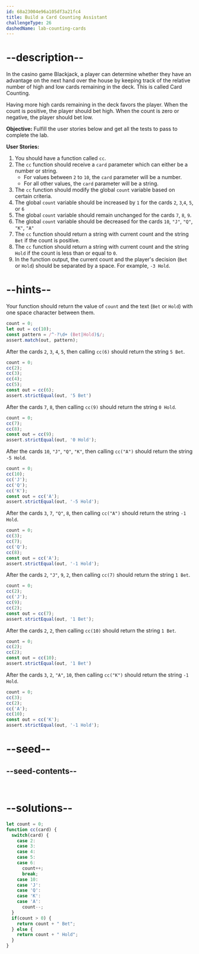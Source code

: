 ```yaml
---
id: 68a23004e96a105df3a21fc4
title: Build a Card Counting Assistant
challengeType: 26
dashedName: lab-counting-cards
---
```


# --description--

In the casino game Blackjack, a player can determine whether they have an advantage on the next hand over the house by keeping track of the relative number of high and low cards remaining in the deck. This is called Card Counting.

Having more high cards remaining in the deck favors the player. When the count is positive, the player should bet high. When the count is zero or negative, the player should bet low.

**Objective:** Fulfill the user stories below and get all the tests to pass to complete the lab.

**User Stories:**

1. You should have a function called `cc`.
1. The `cc` function should receive a `card` parameter which can either be a number or string.
    - For values between `2` to `10`, the `card` parameter will be a number.
    - For all other values, the `card` parameter will be a string.
1. The `cc` function should modify the global `count` variable based on certain criteria.
1. The global `count` variable should be increased by `1` for the cards `2`, `3`,`4`, `5`, or `6`
1. The global `count` variable should remain unchanged for the cards `7`, `8`, `9`.
1. The global `count` variable should be decreased for the cards `10`, `"J"`, `"Q"`, `"K"`, `"A"`
1. The `cc` function should return a string with current count and the string `Bet` if the count is positive.
1. The `cc` function should return a string with current count and the string `Hold` if the count is less than or equal to `0`.
1. In the function output, the current count and the player's decision (`Bet` or `Hold`) should be separated by a space. For example, `-3 Hold`.

# --hints--

Your function should return the value of `count` and the text (`Bet` or `Hold`) with one space character between them.

```js
count = 0;
let out = cc(10);
const pattern = /^-?\d+ (Bet|Hold)$/;
assert.match(out, pattern);
```

After the cards `2`, `3`, `4`, `5`, then calling `cc(6)` should return the string `5 Bet`.

```js
count = 0;
cc(2);
cc(3);
cc(4);
cc(5);
const out = cc(6);
assert.strictEqual(out, '5 Bet')
```

After the cards `7`, `8`, then calling `cc(9)` should return the string `0 Hold`.

```js
count = 0;
cc(7);
cc(8);
const out = cc(9);
assert.strictEqual(out, '0 Hold');
```

After the cards `10`, `"J"`, `"Q"`, `"K"`, then calling `cc("A")` should return the string `-5 Hold`.

```js
count = 0;
cc(10);
cc('J');
cc('Q');
cc('K');
const out = cc('A');
assert.strictEqual(out, '-5 Hold');
```

After the cards `3`, `7`, `"Q"`, `8`, then calling `cc("A")` should return the string `-1 Hold`.

```js
count = 0;
cc(3);
cc(7);
cc('Q');
cc(8);
const out = cc('A');
assert.strictEqual(out, '-1 Hold');
```

After the cards `2`, `"J"`, `9`, `2`, then calling `cc(7)` should return the string `1 Bet`.

```js
count = 0;
cc(2);
cc('J');
cc(9);
cc(2);
const out = cc(7);
assert.strictEqual(out, '1 Bet');
```

After the cards `2`, `2`, then calling `cc(10)` should return the string `1 Bet`.

```js
count = 0;
cc(2);
cc(2);
const out = cc(10);
assert.strictEqual(out, '1 Bet')
```

After the cards `3`, `2`, `"A"`, `10`, then calling `cc("K")` should return the string `-1 Hold`.

```js
count = 0;
cc(3);
cc(2);
cc('A');
cc(10);
const out = cc('K');
assert.strictEqual(out, '-1 Hold');
```

# --seed--

## --seed-contents--


```js



```

# --solutions--

```js
let count = 0;
function cc(card) {
  switch(card) {
    case 2:
    case 3:
    case 4:
    case 5:
    case 6:
      count++;
      break;
    case 10:
    case 'J':
    case 'Q':
    case 'K':
    case 'A':
      count--;
  }
  if(count > 0) {
    return count + " Bet";
  } else {
    return count + " Hold";
  }
}
```
